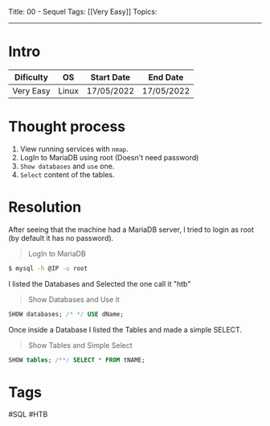 Title: 00 - Sequel
Tags: [[Very Easy]]
Topics: 

---
# Intro
| Dificulty | OS | Start Date | End Date |
|---|---|---|---|
| Very Easy | Linux | 17/05/2022 | 17/05/2022 |


# Thought process
1. View running services with `nmap`.
2. LogIn to MariaDB using root (Doesn't need password)
3. `Show databases` and `use` one.
4. `Select` content of the tables.


# Resolution
After seeing that the machine had a MariaDB server, I tried to login as root (by default it has no password).
> LogIn to MariaDB
```bash
$ mysql -h @IP -u root
```

I listed the Databases and Selected the one call it "htb"
> Show Databases and Use it
```sql
SHOW databases; /* */ USE dName;
```

Once inside a Database I listed the Tables and made a simple SELECT.
> Show Tables and Simple Select
```sql
SHOW tables; /**/ SELECT * FROM tNAME;
```


# Tags
#SQL  #HTB 